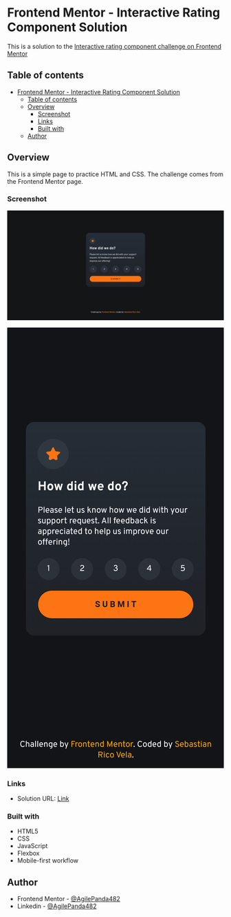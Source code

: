 # Frontend Mentor - Interactive Rating Component Solution

This is a solution to the [Interactive rating component challenge on Frontend Mentor](https://www.frontendmentor.io/challenges/interactive-rating-component-koxpeBUmI)

## Table of contents
- [Frontend Mentor - Interactive Rating Component Solution](#frontend-mentor---interactive-rating-component-solution)
  - [Table of contents](#table-of-contents)
  - [Overview](#overview)
    - [Screenshot](#screenshot)
    - [Links](#links)
    - [Built with](#built-with)
  - [Author](#author)

## Overview
This is a simple page to practice HTML and CSS. 
The challenge comes from the Frontend Mentor page. 

### Screenshot
![Normal Design](./screenshots/pc.jpg)

![Responsive Design](./screenshots/responsive.png)


### Links
- Solution URL: [Link](https://interactiverating-agilepanda482.netlify.app/)

### Built with
- HTML5
- CSS
- JavaScript
- Flexbox
- Mobile-first workflow

## Author
- Frontend Mentor - [@AgilePanda482](https://www.frontendmentor.io/profile/AgilePanda482)
- Linkedin - [@AgilePanda482](https://www.linkedin.com/in/AgilePanda482/)
